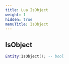 ```yaml
---
title: Lua IsObject
weight: 1
hidden: true
menuTitle: IsObject
---
```

## IsObject
```lua
Entity:IsObject(); -- bool
```